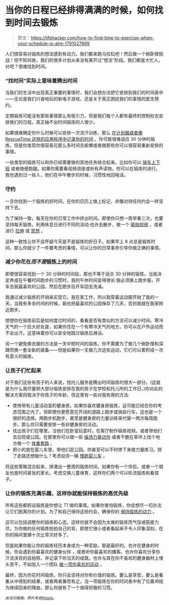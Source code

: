 # 当你的日程已经排得满满的时候，如何找到时间去锻炼

> 原文：<https://lifehacker.com/how-to-find-time-to-exercise-when-your-schedule-is-alre-1791027899>

人们很容易对锻炼的想法感到有动力。我们都来跑马拉松吧！然后做一个俯卧撑挑战！但不知何故，我们的很多计划从来没有离开过“想法”阶段。我们都是大忙人，对吧？很难找到时间。



### “找时间”实际上意味着腾出时间

当我们的生活中出现真正重要的事情时，我们会想办法把它安排到我们的时间表中——无论是我们兴奋地玩的新电子游戏，还是关于真正困扰我们的事情的医生预约。

定期锻炼可能没有那些事情那么有吸引力，但是我们每个人都有最终的控制权去安排我们的日程。真正抽不出时间锻炼的人很少。

如果很难确定你什么时候可以安排一次流汗训练，那么 [在计划器或者像 RescueTime 这样的应用程序中记录你的时间](https://lifehacker.com/how-tracking-what-i-do-every-day-helped-me-find-better-1710608636) 。你可能很难适应 30 分钟的锻炼，但是你发现你很容易花那么多时间去偷懒或者做那些你可以很容易重新安排的事情。

一些类型的锻炼可以和你已经需要做的其他任务结合起来。比如你可以 [骑车上下班](https://lifehacker.com/walking-or-biking-to-work-may-make-you-happier-with-you-1707135061) 或者随便跑腿。如果你需要看视频讲座或听有声读物，你可以在锻炼时进行。我也遇到过一些人，他们在中午散步的时候，习惯性地回电话。

### 守约

一旦你找到一个锻炼的好时间，在你的日历上做上标记，并像对待任何约会一样坚持下去。

为了保持一致，每天在你的日常工作中挤出时间。即使你只想一周举重三次，也要坚持每天锻炼，利用休息日进行不同的活动:也许去散步，做一个 [瑜伽视频](http://vitals.lifehacker.com/the-best-youtube-channels-you-can-work-out-to-right-now-1751069875) ，或者进行 [拉伸](https://lifehacker.com/stretch-any-body-part-with-this-chart-1790989103) 或 [冥想](http://lifehacker.com/why-meditation-should-be-your-brains-scheduled-mainten-1633217329) 。

这种一致性让你不会怀疑今天是不是锻炼的好日子。如果早上 8 点总是锻炼时间，那么你就少了一件要考虑的事情，可以让你的日常事务引导你做正确的事情。

### 减少你花在*而不是*锻炼上的时间

即使很容易找到一个 30 分钟的时间段，那也不等于适合 30 分钟的锻炼。当我决定养成在午餐时间跑步的习惯时，我的午休时间变得很长:我必须换上跑步服，开车去我最喜欢的公园，然后在跑步后开车回去洗澡。

我通过减少锻炼的开销来实现它。我在家工作，所以我穿着运动服开始了我的一天。当我有多余时间的时候，我也把最喜欢的公园保存了几天，否则我就在我家附近跑步。

想想你在锻炼前后是如何度过时间的，看看是否有类似的方法可以减少时间。寒冷天气的一个巨大好处是，如果你住在一个有寒冷天气的地方，你可以在户外运动而不会出汗。这意味着你可以安全地跳过锻炼后淋浴。

另一个避免换衣服的方法是一天中短时间的锻炼。你不需要为了做几个俯卧撑和深蹲而换一套全新的装备——但是如果你一天做几次这些运动，它们可以累积成一次有意义的锻炼。

### 让孩子们忙起来

对于我们这些有孩子的人来说，找托儿服务是腾出时间锻炼的很大一部分。(这就是为什么我尽量把大部分锻炼安排在我的孩子在学校和托儿所的工作日。)你对此的解决方案将取决于你孩子的年龄，但这里有一些对我有用的方法:

*   使用带有儿童活动室的健身房。如果你喜欢健身房锻炼，这可能已经在你的考虑范围之内了，但即使你更愿意在开阔的道路上跑步或骑自行车，这也是一个很好的选择。用跑步机跑步，甚至是健身房的力量训练来代替一两次每周跑步。那么你只需要安排一些非健身房的活动。
*   找出孩子们在哪里。当他们在卧室玩耍时，在客厅制作锻炼视频。或者带他们去后院或公园。在那里你可以做一些 [操场力量动作](http://lifehacker.com/get-a-full-body-workout-at-the-playground-1070450076) 或者干脆在草坪上找个地方做一个 [体重套路](http://vitals.lifehacker.com/everything-you-need-to-build-your-own-bodyweight-workou-1770226539) 。
*   把小的放在婴儿车里。带他们逛公园。你甚至可以不时停下来做力量练习。除了走路还想做什么？考虑投资一辆 [慢跑婴儿车](https://lifehacker.com/make-running-with-a-jogging-stroller-less-of-a-hassle-w-1698505272) 。

将这些策略混合起来，拼凑出一整周的锻炼时间。如果你有一个伴侣，或者一个朋友也是时间紧张的家长，考虑交换儿童保育，这样你们两个可以轮流锻炼和看孩子。

### 让你的锻炼充满乐趣，这样你就能保持锻炼的高优先级

所有这些都假设锻炼是你想让 T1 做的事情。如果你害怕锻炼，你会想尽一切办法让它们脱离你的计划。为了和自己保持这些约会，确保你的 [保持锻炼的动力](https://lifehacker.com/how-to-motivate-yourself-into-an-exercise-routine-youll-5950484) 。

这可以包括调整你的锻炼和心态，这样你就不会因为太难的锻炼而气馁或筋疲力尽。为你做的任何锻炼拍拍自己的背，即使它很小或者看起来不令人印象深刻。在你的隔间里蹲十次比零次好多了。

但是如果你能让你的锻炼经历本身成为一种奖励，那是最好的。也许在健身的时候，你会遇到你最喜欢的健身伙伴 ，或者听你最喜欢的播客。也许你喜欢分享你汗流浃背的自拍照，并记录下你当天的成就。也许与其在你不喜欢的健身器材上埋头苦干，不如加入一个团队 [做一项你喜欢的运动](http://vitals.lifehacker.com/fun-sports-you-can-start-as-an-adult-1697785955) 。



最终，因为你花时间锻炼，你只会坚持对你有价值的锻炼。要么是享受，要么是看重从中得到的结果，或者两者兼而有之。当一项锻炼在你的时间表中有了位置*和*成为继续回来的理由，那么你就有了一个值得骄傲的习惯。

<small>*由当归插画。照片来自*</small>[<small>*Pexels*</small>](https://www.pexels.com/)<small>*。*</small>